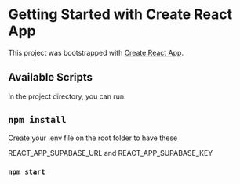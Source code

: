 # Getting Started with Create React App

This project was bootstrapped with [Create React App](https://github.com/facebook/create-react-app).

## Available Scripts

In the project directory, you can run:

## `npm install`

Create your .env file on the root folder to have these

REACT_APP_SUPABASE_URL and REACT_APP_SUPABASE_KEY

### `npm start`

